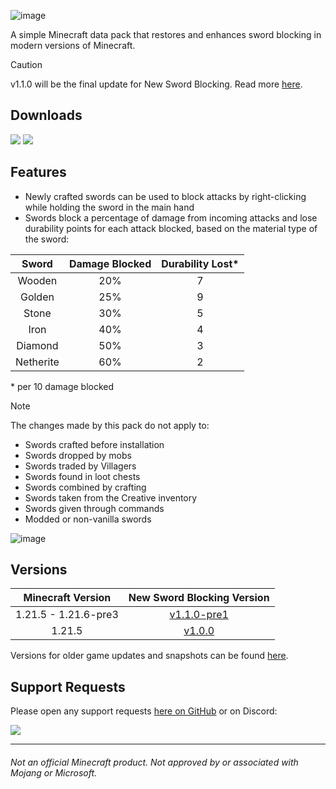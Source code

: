 ![image](https://i.imgur.com/NJx3aJQ.png)

A simple Minecraft data pack that restores and enhances sword blocking in modern versions of Minecraft.

>[!CAUTION]
> v1.1.0 will be the final update for
> New Sword Blocking. Read more [here](https://github.com/Classic36-Media/New-Sword-Blocking/wiki/End-of-Life-Announcement).

## Downloads

[![](https://img.shields.io/modrinth/dt/whKGizn8?label=Modrinth&style=for-the-badge&color=00AF5C&logo=modrinth)](https://modrinth.com/datapack/new-sword-blocking)
[![](https://img.shields.io/github/downloads/Classic36-Media/New-Sword-Blocking/total?label=GitHub&style=for-the-badge&color=181717&logo=github)](https://github.com/Classic36-Media/New-Sword-Blocking/releases)

## Features

* Newly crafted swords can be used to block attacks by right-clicking while holding the sword in the main hand
* Swords block a percentage of damage from incoming attacks and lose durability points for each attack blocked, based on the material type of the sword:

| Sword | Damage Blocked | Durability Lost*
| :--: | :--: | :--: |
Wooden | 20% | 7
Golden | 25% | 9
Stone | 30% | 5
Iron | 40% | 4
Diamond | 50% | 3
Netherite | 60% | 2

\* per 10 damage blocked

> [!NOTE]
> The changes made by this pack do not apply to: 
> - Swords crafted before installation
> - Swords dropped by mobs
> - Swords traded by Villagers
> - Swords found in loot chests
> - Swords combined by crafting
> - Swords taken from the Creative inventory
> - Swords given through commands
> - Modded or non-vanilla swords

![image](https://i.imgur.com/i0UMYSB.gif)

## Versions

| Minecraft Version | New Sword Blocking Version |
| :--: | :--: |
| 1.21.5 - 1.21.6-pre3 | [v1.1.0-pre1](https://github.com/Classic36-Media/New-Sword-Blocking/releases/tag/v1.1.0-pre1) |
| 1.21.5 | [v1.0.0](https://github.com/Classic36-Media/New-Sword-Blocking/releases/tag/v1.0.0) |

Versions for older game updates and snapshots can be found [here](https://github.com/Classic36-Media/New-Sword-Blocking/wiki/Versions).

## Support Requests
Please open any support requests [here on GitHub](https://github.com/Classic36-Media/New-Sword-Blocking/issues/new/choose) or on Discord:

[![](https://img.shields.io/discord/1107084025442607206?label=Discord&style=for-the-badge&color=5865F2&logo=discord)](https://discord.gg/vZJSDjPcmu)

***

###### Not an official Minecraft product. Not approved by or associated with Mojang or Microsoft.